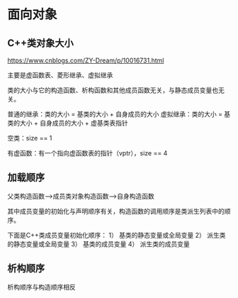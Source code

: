# 面向对象

## C++类对象大小

https://www.cnblogs.com/ZY-Dream/p/10016731.html

主要是虚函数表、菱形继承、虚拟继承



类的大小与它的构造函数、析构函数和其他成员函数无关，与静态成员变量也无关。


普通的继承：类的大小 = 基类的大小 + 自身成员的大小
虚拟继承：类的大小 = 基类的大小 + 自身成员的大小 + 虚基类表指针


空类：size == 1

有虚函数：有一个指向虚函数表的指针（vptr），size == 4



## 加载顺序



父类构造函数–>成员类对象构造函数–>自身构造函数

其中成员变量的初始化与声明顺序有关，构造函数的调用顺序是类派生列表中的顺序。

下面是C++类成员变量初始化顺序：
1） 基类的静态变量或全局变量
2） 派生类的静态变量或全局变量
3） 基类的成员变量
4） 派生类的成员变量




## 析构顺序

析构顺序与构造顺序相反
